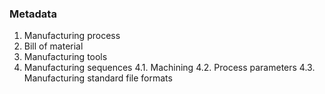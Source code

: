 ### Metadata

1. Manufacturing process
2. Bill of material 
3. Manufacturing tools
4. Manufacturing sequences
  4.1. Machining 
  4.2. Process parameters 
  4.3. Manufacturing standard file formats 

